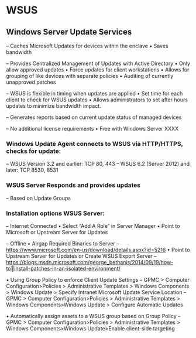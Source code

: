 # WSUS
## Windows Server Update Services

– Caches Microsoft Updates for devices within the enclave
• Saves bandwidth

– Provides Centralized Management of Updates with Active  Directory
• Only allow approved updates
• Force updates for client workstations
• Allows for grouping of like devices with separate policies
• Auditing of currently unapproved patches

– WSUS is flexible in timing when updates are applied
• Set time for each client to check for WSUS updates
• Allows administrators to set after hours updates to minimize bandwidth impact.

– Generates reports based on current update status of managed devices

– No additional license requirements
• Free with Windows Server XXXX

### Windows Update Agent connects to WSUS via HTTP/HTTPS, checks for update:
– WSUS Version 3.2 and earlier: TCP 80, 443
– WSUS 6.2 (Server 2012) and later: TCP 8530, 8531

### WSUS Server Responds and provides updates
– Based on Update Groups

### Installation options WSUS Server:

– Internet Connected
• Select “Add A Role” in Server Manager
• Point to Microsoft or Upstream Server for Updates

– Offline
• Airgap Required Binaries to Server
– https://www.microsoft.com/en-us/download/details.aspx?id=5216
• Point to Upstream Server for Updates or Create WSUS Export Server
– https://blogs.msdn.microsoft.com/george_bethanis/2014/09/19/how-toinstall-patches-in-an-isolated-environment/

• Using Group Policy to enforce Client Update Settings
– GPMC > Computer Configuration>Policies > Administrative Templates > Windows Components > Windows Update > Specify Intranet Microsoft Update Service Location
– GPMC > Computer Configuration>Policies > Administrative Templates > Windows Components>Windows Update > Configure Automatic Updates

• Automatically assign assets to a WSUS group based on Group Policy
– GPMC > Computer Configuration>Policies > Administrative Templates > Windows Components>Windows Update>Enable client-side targeting

